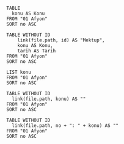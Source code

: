 ```dataview1
TABLE
  konu AS Konu
FROM "01 Afyon"
SORT no ASC
```


```dataview1
TABLE WITHOUT ID
    link(file.path, id) AS "Mektup",
    konu AS Konu,
    tarih AS Tarih
FROM "01 Afyon"
SORT no ASC
```


```dataview1
LIST konu
FROM "01 Afyon"
SORT no ASC
```

```dataview1
TABLE WITHOUT ID
  link(file.path, konu) AS ""
FROM "01 Afyon"
SORT no ASC
```


```dataview1
TABLE WITHOUT ID
  link(file.path, no + ": " + konu) AS ""
FROM "01 Afyon"
SORT no ASC
```

